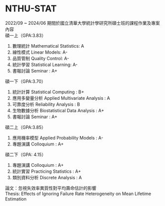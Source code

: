 # NTHU-STAT  
2022/09 ~ 2024/06 期間於國立清華大學統計學研究所碩士班的課程作業及專案內容  
碩一上（GPA:3.83）  
  1. 數理統計 Mathematical Statistics: A  
  2. 線性模式 Linear Models: A-  
  3. 品質管制 Quality Control: A-  
  4. 統計學習 Statistical Learning: A-  
  5. 書報討論 Seminar : A+
     
碩一下（GPA:3.70）  
  1. 統計計算 Statistical Computing : B+  
  2. 應用多變量分析 Applied Multivariate Analysis : A  
  3. 可靠度分析 Reliability Analysis : B  
  4. 生物數據分析 Biostatistical Data Analysis : A+  
  5. 書報討論 Seminar : A+
     
碩二上（GPA:3.85）  
  1. 應用機率模型 Applied Probability Models : A-  
  2. 專題演講 Colloquium : A+
     
碩二下（GPA: 4.15）  
  1. 專題演講 Colloquium : A+  
  2. 統計實習 Practicing Statistics : A+  
  3. 類別資料分析 Discrete Analysis : A  

論文：忽視失效率異質性對平均壽命估計的影響  
Thesis: Effects of Ignoring Failure Rate Heterogeneity on Mean Lifetime Estimation   
